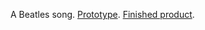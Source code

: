 A Beatles song. <a href="https://www.youtube.com/watch?v=uXSlacCyN50">Prototype</a>. <a href="https://youtu.be/ELlLIwhvknk">Finished product</a>. 
